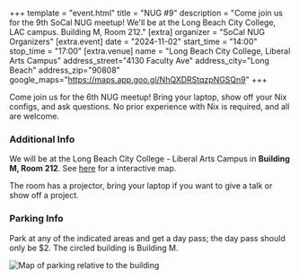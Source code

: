 +++
template = "event.html"
title = "NUG #9"
description = "Come join us for the 9th SoCal NUG meetup! We'll be at the Long Beach City College, LAC campus. Building M, Room 212."
[extra]
organizer = "SoCal NUG Organizers"
[extra.event]
date = "2024-11-02"
start_time = "14:00"
stop_time = "17:00"
[extra.venue]
name = "Long Beach City College, Liberal Arts Campus"
address_street="4130 Faculty Ave"
address_city="Long Beach"
address_zip="90808"
google_maps="https://maps.app.goo.gl/NhQXDRStqzpNGSQn9"
+++

Come join us for the 6th NUG meetup!
Bring your laptop, show off your Nix configs, and ask questions.
No prior experience with Nix is required, and all are welcome.

### Additional Info

We will be at the Long Beach City College - Liberal Arts Campus in **Building M, Room 212**.
See [here](https://map.concept3d.com/?id=1218#!ce/31184?ct/65524,65523,65522,31186,66005,66006,66007,66008,66009,66010,66011?s/?mc/33.83376885875248,-118.13663332465279?z/20.07488250432149?lvl/2) for a interactive map.

The room has a projector, bring your laptop if you want to give a talk or show off a project.

### Parking Info

Park at any of the indicated areas and get a day pass; the day pass should only be $2.
The circled building is Building M.

![Map of parking relative to the building](/images/events/lbcc-lac/map-view-parking-and-building-m.jpg)
